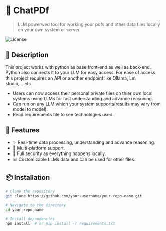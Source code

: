 # 🚀 ChatPDf

> LLM powerwed tool for working your pdfs and other data files locally on your own system or server.
 
![License](https://img.shields.io/npm/l/your-package-name.svg) 

## 📌 Description
This project works with python as base front-end as well as back-end. Python also connects it to your LLM for easy access. For ease of access this project requires an API or another endpoint like Ollama, Lm studio,....etc.
- Users can now access their personal private files on thier own local systems using LLMs for fast understanding and advance reasoning.
- Can run on any LLM which your system supports(results may vary from model to model).
- Read requirements file to see technologies used.

## 🌟 Features
- ✨ Real-time data processing, understanding and advance reasoning.
- 🚀 Multi-platform support.
- 🔐 Full security as everything happens locally.
- 📊 Customizable LLMs data and can be used for other files.

## 📦 Installation
```bash
# Clone the repository
git clone https://github.com/your-username/your-repo-name.git 

# Navigate to the directory
cd your-repo-name

# Install dependencies
npm install  # or pip install -r requirements.txt
